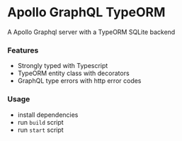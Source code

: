 # Apollo GraphQL TypeORM

A Apollo Graphql server with a TypeORM SQLite backend

### Features

- Strongly typed with Typescript
- TypeORM entity class with decorators
- GraphQL type errors with http error codes

### Usage

- install dependencies
- run `build` script
- run `start` script
